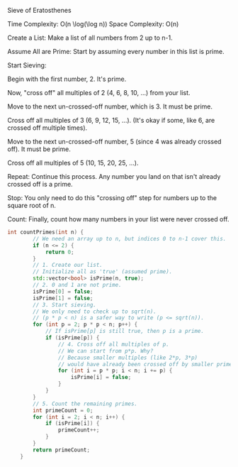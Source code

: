 <p>Sieve of Eratosthenes

Time Complexity: O(n \log(\log n)) 
Space Complexity: O(n)

Create a List: Make a list of all numbers from 2 up to n-1.

Assume All are Prime: Start by assuming every number in this list is prime.

Start Sieving:

Begin with the first number, 2. It's prime.

Now, "cross off" all multiples of 2 (4, 6, 8, 10, ...) from your list.

Move to the next un-crossed-off number, which is 3. It must be prime.

Cross off all multiples of 3 (6, 9, 12, 15, ...). (It's okay if some, like 6, are crossed off multiple times).

Move to the next un-crossed-off number, 5 (since 4 was already crossed off). It must be prime.

Cross off all multiples of 5 (10, 15, 20, 25, ...).

Repeat: Continue this process. Any number you land on that isn't already crossed off is a prime.

Stop: You only need to do this "crossing off" step for numbers up to the square root of n.

Count: Finally, count how many numbers in your list were never crossed off.</p>

```cpp
int countPrimes(int n) {
        // We need an array up to n, but indices 0 to n-1 cover this.
        if (n <= 2) {
            return 0;
        }
        // 1. Create our list. 
        // Initialize all as 'true' (assumed prime).
        std::vector<bool> isPrime(n, true);
        // 2. 0 and 1 are not prime.
        isPrime[0] = false;
        isPrime[1] = false;
        // 3. Start sieving.
        // We only need to check up to sqrt(n).
        // (p * p < n) is a safer way to write (p <= sqrt(n)).
        for (int p = 2; p * p < n; p++) {
            // If isPrime[p] is still true, then p is a prime.
            if (isPrime[p]) {
                // 4. Cross off all multiples of p.
                // We can start from p*p. Why?
                // Because smaller multiples (like 2*p, 3*p)
                // would have already been crossed off by smaller primes (2, 3).
                for (int i = p * p; i < n; i += p) {
                    isPrime[i] = false;
                }
            }
        }
        // 5. Count the remaining primes.
        int primeCount = 0;
        for (int i = 2; i < n; i++) {
            if (isPrime[i]) {
                primeCount++;
            }
        }
        return primeCount;
    }

